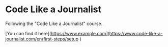 # Code Like a Journalist
Following the "Code Like a Journalist" course.

[You can find it here](https://www.example.com](https://www.code-like-a-journalist.com/en/first-steps/setup ) 

